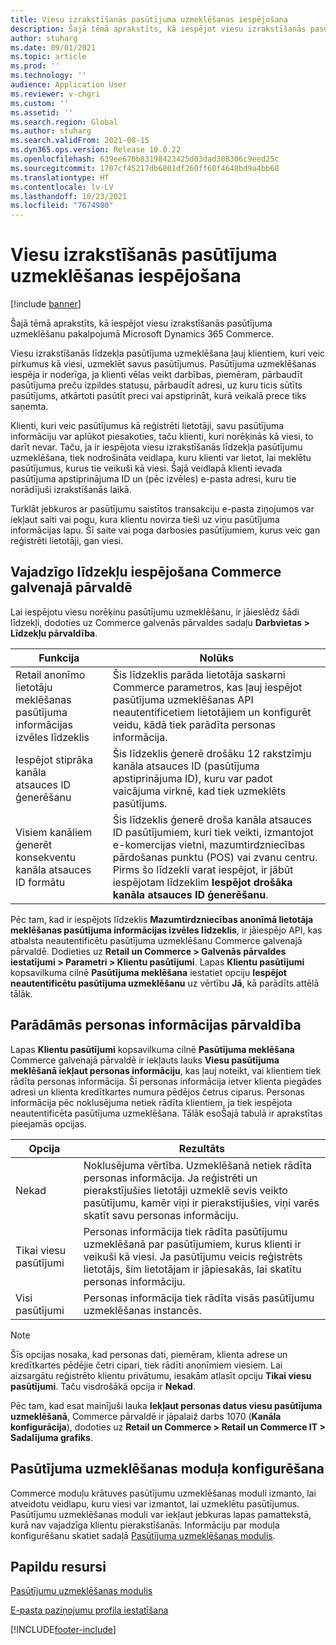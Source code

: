 ```yaml
---
title: Viesu izrakstīšanās pasūtījuma uzmeklēšanas iespējošana
description: Šajā tēmā aprakstīts, kā iespējot viesu izrakstīšanās pasūtījuma uzmeklēšanu pakalpojumā Microsoft Dynamics 365 Commerce.
author: stuharg
ms.date: 09/01/2021
ms.topic: article
ms.prod: ''
ms.technology: ''
audience: Application User
ms.reviewer: v-chgri
ms.custom: ''
ms.assetid: ''
ms.search.region: Global
ms.author: stuharg
ms.search.validFrom: 2021-08-15
ms.dyn365.ops.version: Release 10.0.22
ms.openlocfilehash: 639ee670b83198423425d03dad308306c9eed25c
ms.sourcegitcommit: 1707cf45217db6801df260ff60f4648bd9a4bb68
ms.translationtype: HT
ms.contentlocale: lv-LV
ms.lasthandoff: 10/23/2021
ms.locfileid: "7674980"
---
```

# <a name="enable-order-lookup-for-guest-checkouts"></a>Viesu izrakstīšanās pasūtījuma uzmeklēšanas iespējošana

[!include [banner](includes/banner.md)]

Šajā tēmā aprakstīts, kā iespējot viesu izrakstīšanās pasūtījuma uzmeklēšanu pakalpojumā Microsoft Dynamics 365 Commerce.

Viesu izrakstīšanās līdzekļa pasūtījuma uzmeklēšana ļauj klientiem, kuri veic pirkumus kā viesi, uzmeklēt savus pasūtījumus. Pasūtījuma uzmeklēšanas iespēja ir noderīga, ja klienti vēlas veikt darbības, piemēram, pārbaudīt pasūtījuma preču izpildes statusu, pārbaudīt adresi, uz kuru ticis sūtīts pasūtījums, atkārtoti pasūtīt preci vai apstiprināt, kurā veikalā prece tiks saņemta.

Klienti, kuri veic pasūtījumus kā reģistrēti lietotāji, savu pasūtījuma informāciju var aplūkot piesakoties, taču klienti, kuri norēķinās kā viesi, to darīt nevar. Taču, ja ir iespējota viesu izrakstīšanās līdzekļa pasūtījumu uzmeklēšana, tiek nodrošināta veidlapa, kuru klienti var lietot, lai meklētu pasūtījumus, kurus tie veikuši kā viesi. Šajā veidlapā klienti ievada pasūtījuma apstiprinājuma ID un (pēc izvēles) e-pasta adresi, kuru tie norādījuši izrakstīšanās laikā.

Turklāt jebkuros ar pasūtījumu saistītos transakciju e-pasta ziņojumos var iekļaut saiti vai pogu, kura klientu novirza tieši uz viņu pasūtījuma informācijas lapu. Šī saite vai poga darbosies pasūtījumiem, kurus veic gan reģistrēti lietotāji, gan viesi.

## <a name="turn-on-necessary-features-in-commerce-headquarters"></a>Vajadzīgo līdzekļu iespējošana Commerce galvenajā pārvaldē

Lai iespējotu viesu norēķinu pasūtījumu uzmeklēšanu, ir jāieslēdz šādi līdzekļi, dodoties uz Commerce galvenās pārvaldes sadaļu **Darbvietas \> Līdzekļu pārvaldība**.

| Funkcija | Nolūks |
|---------|---------|
| Retail anonīmo lietotāju meklēšanas pasūtījuma informācijas izvēles līdzeklis | Šis līdzeklis parāda lietotāja saskarni Commerce parametros, kas ļauj iespējot pasūtījuma uzmeklēšanas API neautentificetiem lietotājiem un konfigurēt veidu, kādā tiek parādīta personas informācija. |
| Iespējot stiprāka kanāla atsauces ID ģenerēšanu | Šis līdzeklis ģenerē drošāku 12 rakstzīmju kanāla atsauces ID (pasūtījuma apstiprinājuma ID), kuru var padot vaicājuma virknē, kad tiek uzmeklēts pasūtījums. |
| Visiem kanāliem ģenerēt konsekventu kanāla atsauces ID formātu | Šis līdzeklis ģenerē droša kanāla atsauces ID pasūtījumiem, kuri tiek veikti, izmantojot e-komercijas vietni, mazumtirdzniecības pārdošanas punktu (POS) vai zvanu centru. Pirms šo līdzekli varat iespējot, ir jābūt iespējotam līdzeklim **Iespējot drošāka kanāla atsauces ID ģenerēšanu**. |

Pēc tam, kad ir iespējots līdzeklis **Mazumtirdzniecības anonīmā lietotāja meklēšanas pasūtījuma informācijas izvēles līdzeklis**, ir jāiespējo API, kas atbalsta neautentificētu pasūtījuma uzmeklēšanu Commerce galvenajā pārvaldē. Dodieties uz **Retail un Commerce \> Galvenās pārvaldes iestatījumi \> Parametri \> Klientu pasūtījumi**. Lapas **Klientu pasūtījumi** kopsavilkuma cilnē **Pasūtījuma meklēšana** iestatiet opciju **Iespējot neautentificētu pasūtījuma uzmeklēšanu** uz vērtību **Jā**, kā parādīts attēlā tālāk.

## <a name="manage-the-display-of-personal-data"></a>Parādāmās personas informācijas pārvaldība

Lapas **Klientu pasūtījumi** kopsavilkuma cilnē **Pasūtījuma meklēšana** Commerce galvenajā pārvaldē ir iekļauts lauks **Viesu pasūtījuma meklēšanā iekļaut personas informāciju**, kas ļauj noteikt, vai klientiem tiek rādīta personas informācija. Šī personas informācija ietver klienta piegādes adresi un klienta kredītkartes numura pēdējos četrus ciparus. Personas informācija pēc noklusējuma netiek rādīta klientiem, ja tiek iespējota neautentificēta pasūtījuma uzmeklēšana. Tālāk esoŠajā tabulā ir aprakstītas pieejamās opcijas.

| Opcija | Rezultāts |
|--------|--------|
| Nekad | Noklusējuma vērtība. Uzmeklēšanā netiek rādīta personas informācija. Ja reģistrēti un pierakstījušies lietotāji uzmeklē sevis veikto pasūtījumu, kamēr viņi ir pierakstījušies, viņi varēs skatīt savu personas informāciju. |
| Tikai viesu pasūtījumi | Personas informācija tiek rādīta pasūtījumu uzmeklēšanā par pasūtījumiem, kurus klienti ir veikuši kā viesi. Ja pasūtījumu veicis reģistrēts lietotājs, šim lietotājam ir jāpiesakās, lai skatītu personas informāciju. |
| Visi pasūtījumi | Personas informācija tiek rādīta visās pasūtījumu uzmeklēšanas instancēs. |

> [!NOTE]
> Šīs opcijas nosaka, kad personas dati, piemēram, klienta adrese un kredītkartes pēdējie četri cipari, tiek rādīti anonīmiem viesiem. Lai aizsargātu reģistrēto klientu privātumu, iesakām atlasīt opciju **Tikai viesu pasūtījumi**. Taču visdrošākā opcija ir **Nekad**.

Pēc tam, kad esat mainījuši lauka **Iekļaut personas datus viesu pasūtījuma uzmeklēšanā**, Commerce pārvaldē ir jāpalaiž darbs 1070 (**Kanāla konfigurācija**), dodoties uz **Retail un Commerce \> Retail un Commerce IT \> Sadalījuma grafiks**. 

## <a name="configure-the-order-lookup-module"></a>Pasūtījuma uzmeklēšanas moduļa konfigurēšana

Commerce moduļu krātuves pasūtījumu uzmeklēšanas moduli izmanto, lai atveidotu veidlapu, kuru viesi var izmantot, lai uzmeklētu pasūtījumus. Pasūtījumu uzmeklēšanas moduli var iekļaut jebkuras lapas pamattekstā, kurā nav vajadzīga klientu pierakstīšanās. Informāciju par moduļa konfigurēšanu skatiet sadaļā [Pasūtījuma uzmeklēšanas modulis](order-lookup-module.md).

## <a name="additional-resources"></a>Papildu resursi

[Pasūtījumu uzmeklēšanas modulis](order-lookup-module.md)

[E-pasta paziņojumu profila iestatīšana](email-notification-profiles.md)

[!INCLUDE[footer-include](../includes/footer-banner.md)]
